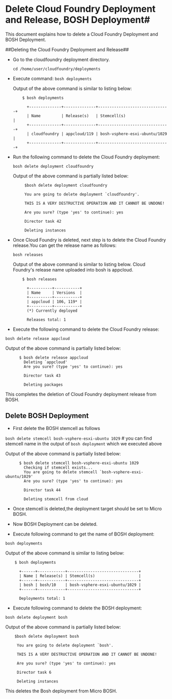 # Delete Cloud Foundry Deployment and Release, BOSH Deployment#

This document explains how to delete a  Cloud Foundry Deployment and BOSH Deployment.

##Deleting the Cloud Foundry Deployment and Release##

+ Go to the cloudfoundry deployment directory.

  `cd /home/user/cloudfoundry/deployments`

+ Execute command: `bosh deployments`

   Output of the above command is similar to listing below:


          $ bosh deployments

            +--------------+--------------+-------------------------------+
            | Name         | Release(s)   | Stemcell(s)                   |
            +--------------+--------------+-------------------------------+
            | cloudfoundry | appcloud/119 | bosh-vsphere-esxi-ubuntu/1029 |
            +--------------+--------------+-------------------------------+

+ Run the following command to delete the Cloud Foundry deployment:

  `bosh delete deployment cloudfoundry`

  Output of the above command is partially listed below:

           $bosh delete deployment cloudfoundry

           You are going to delete deployment `cloudfoundry'.

           THIS IS A VERY DESTRUCTIVE OPERATION AND IT CANNOT BE UNDONE!

           Are you sure? (type 'yes' to continue): yes

           Director task 42

           Deleting instances


+ Once Cloud Foundry is deleted, next step is to delete the Cloud Foundry  release.You can get the release name as follows:

  `bosh releases`

   Output of the above command is similar to listing below. Cloud Foundry's release name uploaded into bosh is appcloud.

          $ bosh releases

            +----------+-----------+
            | Name     | Versions  |
            +----------+-----------+
            | appcloud | 106, 119* |
            +----------+-----------+
            (*) Currently deployed

            Releases total: 1

+ Execute the following command to delete the Cloud Foundry release:

 `bosh delete release appcloud`

   Output of the above command is partially listed below:

          $ bosh delete release appcloud
            Deleting `appcloud'
            Are you sure? (type 'yes' to continue): yes

            Director task 43

            Deleting packages

This completes the deletion of Cloud Foundry deployment release from BOSH.

## Delete BOSH Deployment

+ First delete the BOSH stemcell as follows


 `bosh delete stemcell bosh-vsphere-esxi-ubuntu 1029` # you can find stemcell name in the output of `bosh deployment` which we executed above

   Output of the above command is partially listed below:

          $ bosh delete stemcell bosh-vsphere-esxi-ubuntu 1029
            Checking if stemcell exists...
            You are going to delete stemcell `bosh-vsphere-esxi-ubuntu/1029'
            Are you sure? (type 'yes' to continue): yes

            Director task 44

            Deleting stemcell from cloud

+ Once stemcell is deleted,the deployment target should be set to Micro BOSH.

+ Now BOSH Deployment can be deleted.

+ Execute following command to get the name of BOSH deployment:

 `bosh deployments`

   Output of the above command is similar to listing below:

        $ bosh deployments

          +------+------------+-------------------------------+
          | Name | Release(s) | Stemcell(s)                   |
          +------+------------+-------------------------------+
          | bosh | bosh/10    | bosh-vsphere-esxi-ubuntu/1029 |
          +------+------------+-------------------------------+

          Deployments total: 1

+ Execute following command to delete the BOSH deployment:

 `bosh delete deployment bosh`

Output of the above command is partially listed below:

        $bosh delete deployment bosh

         You are going to delete deployment `bosh'.

         THIS IS A VERY DESTRUCTIVE OPERATION AND IT CANNOT BE UNDONE!

         Are you sure? (type 'yes' to continue): yes

         Director task 6

         Deleting instances

 This deletes the Bosh deployment from Micro BOSH.
